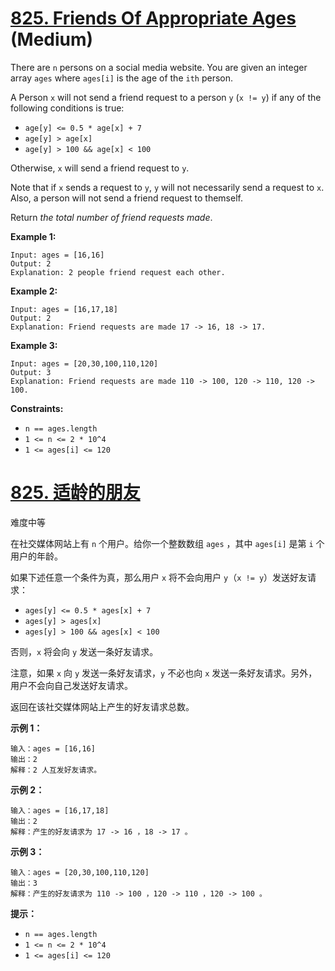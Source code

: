 # [825. Friends Of Appropriate Ages](https://leetcode.com/problems/friends-of-appropriate-ages/) (Medium)

There are `n` persons on a social media website. You are given an integer array `ages` where `ages[i]` is the age of the `ith` person.

A Person `x` will not send a friend request to a person `y` (`x != y`) if any of the following conditions is true:

- `age[y] <= 0.5 * age[x] + 7`
- `age[y] > age[x]`
- `age[y] > 100 && age[x] < 100`

Otherwise, `x` will send a friend request to `y`.

Note that if `x` sends a request to `y`, `y` will not necessarily send a request to `x`. Also, a person will not send a friend request to themself.

Return *the total number of friend requests made*.

 

**Example 1:**

```
Input: ages = [16,16]
Output: 2
Explanation: 2 people friend request each other.
```

**Example 2:**

```
Input: ages = [16,17,18]
Output: 2
Explanation: Friend requests are made 17 -> 16, 18 -> 17.
```

**Example 3:**

```
Input: ages = [20,30,100,110,120]
Output: 3
Explanation: Friend requests are made 110 -> 100, 120 -> 110, 120 -> 100.
```

 

**Constraints:**

- `n == ages.length`
- `1 <= n <= 2 * 10^4`
- `1 <= ages[i] <= 120`



# [825. 适龄的朋友](https://leetcode-cn.com/problems/friends-of-appropriate-ages/)

难度中等

在社交媒体网站上有 `n` 个用户。给你一个整数数组 `ages` ，其中 `ages[i]` 是第 `i` 个用户的年龄。

如果下述任意一个条件为真，那么用户 `x` 将不会向用户 `y`（`x != y`）发送好友请求：

- `ages[y] <= 0.5 * ages[x] + 7`
- `ages[y] > ages[x]`
- `ages[y] > 100 && ages[x] < 100`

否则，`x` 将会向 `y` 发送一条好友请求。

注意，如果 `x` 向 `y` 发送一条好友请求，`y` 不必也向 `x` 发送一条好友请求。另外，用户不会向自己发送好友请求。

返回在该社交媒体网站上产生的好友请求总数。

 

**示例 1：**

```
输入：ages = [16,16]
输出：2
解释：2 人互发好友请求。
```

**示例 2：**

```
输入：ages = [16,17,18]
输出：2
解释：产生的好友请求为 17 -> 16 ，18 -> 17 。
```

**示例 3：**

```
输入：ages = [20,30,100,110,120]
输出：3
解释：产生的好友请求为 110 -> 100 ，120 -> 110 ，120 -> 100 。
```

 

**提示：**

- `n == ages.length`
- `1 <= n <= 2 * 10^4`
- `1 <= ages[i] <= 120`

